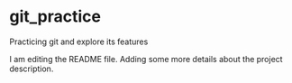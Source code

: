 # git_practice
Practicing git and explore its features

I am editing the README file. Adding some more details about the project description.

